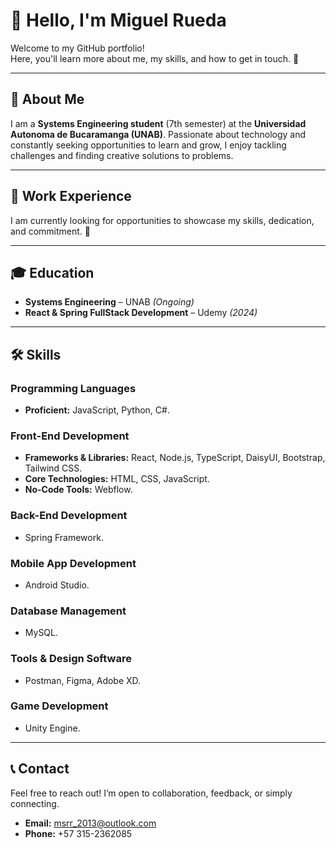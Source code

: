 # 👋 Hello, I'm Miguel Rueda  

Welcome to my GitHub portfolio!  
Here, you'll learn more about me, my skills, and how to get in touch. 🚀  

---

## 📝 About Me  
I am a **Systems Engineering student** (7th semester) at the **Universidad Autonoma de Bucaramanga (UNAB)**. Passionate about technology and constantly seeking opportunities to learn and grow, I enjoy tackling challenges and finding creative solutions to problems.  

---

## 💼 Work Experience  
I am currently looking for opportunities to showcase my skills, dedication, and commitment. 💪  

---

## 🎓 Education  

- **Systems Engineering** – UNAB *(Ongoing)*  
- **React & Spring FullStack Development** – Udemy *(2024)*  

---

## 🛠️ Skills  

### Programming Languages  
- **Proficient:** JavaScript, Python, C#.  

### Front-End Development  
- **Frameworks & Libraries:** React, Node.js, TypeScript, DaisyUI, Bootstrap, Tailwind CSS.  
- **Core Technologies:** HTML, CSS, JavaScript.  
- **No-Code Tools:** Webflow.  

### Back-End Development  
- Spring Framework.  

### Mobile App Development  
- Android Studio.  

### Database Management  
- MySQL.  

### Tools & Design Software  
- Postman, Figma, Adobe XD.  

### Game Development  
- Unity Engine.  

---

## 📞 Contact  

Feel free to reach out! I’m open to collaboration, feedback, or simply connecting.  

- **Email:** [msrr_2013@outlook.com](mailto:msrr_2013@outlook.com)  
- **Phone:** +57 315-2362085  
